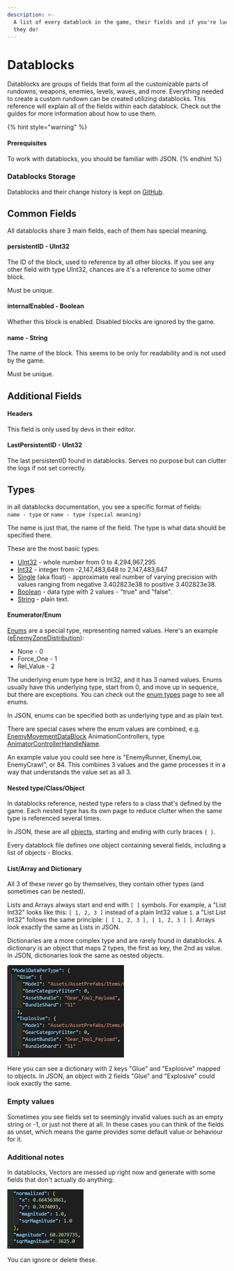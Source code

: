 ```yaml
---
description: >-
  A list of every datablock in the game, their fields and if you're lucky, what
  they do!
---
```


# Datablocks

Datablocks are groups of fields that form all the customizable parts of rundowns, weapons, enemies, levels, waves, and more. Everything needed to create a custom rundown can be created utilizing datablocks. This reference will explain all of the fields within each datablock. Check out the guides for more information about how to use them.

{% hint style="warning" %}
#### Prerequisites

To work with datablocks, you should be familiar with JSON.
{% endhint %}

### Datablocks Storage

Datablocks and their change history is kept on [GitHub](https://github.com/UntiIted/OriginalDataBlocks).

## Common Fields

All datablocks share 3 main fields, each of them has special meaning.

#### persistentID - UInt32

The ID of the block, used to reference by all other blocks. If you see any other field with type UInt32, chances are it's a reference to some other block.

Must be unique.

#### internalEnabled - Boolean

Whether this block is enabled. Disabled blocks are ignored by the game.

#### name - String

The name of the block. This seems to be only for readability and is not used by the game.

Must be unique.

## Additional Fields

#### Headers

This field is only used by devs in their editor.

#### LastPersistentID - UInt32

The last persistentID found in datablocks. Serves no purpose but can clutter the logs if not set correctly.

## Types

in all datablocks documentation, you see a specific format of fields:\
`name - type` or `name - type (special meaning)`

The name is just that, the name of the field. The type is what data should be specified there.

These are the most basic types:

* [UInt32](https://docs.microsoft.com/en-us/dotnet/api/system.uint32?view=net-6.0) - whole number from 0 to 4,294,967,295
* [Int32](https://docs.microsoft.com/en-us/dotnet/api/system.int32?view=net-6.0) - integer from -2,147,483,648 to 2,147,483,647
* [Single](https://docs.microsoft.com/en-us/dotnet/api/system.single?view=net-6.0) (aka float) - approximate real number of varying precision with values ranging from negative 3.402823e38 to positive 3.402823e38.
* [Boolean](https://docs.microsoft.com/en-us/dotnet/api/system.boolean?view=net-6.0) - data type with 2 values - "true" and "false".
* [String](https://docs.microsoft.com/en-us/dotnet/api/system.string?view=net-6.0) - plain text.

#### Enumerator/Enum

[Enums](https://docs.microsoft.com/en-us/dotnet/api/system.enum?view=net-6.0) are a special type, representing named values. Here's an example ([eEnemyZoneDistribution](../enum-types.md#eenemyzonedistribution)):

* None - 0
* Force\_One - 1
* Rel\_Value - 2

The underlying enum type here is Int32, and it has 3 named values. Enums usually have this underlying type, start from 0, and move up in sequence, but there are exceptions. You can check out the [enum types](../enum-types.md) page to see all enums.

In JSON, enums can be specified both as underlying type and as plain text.

There are special cases where the enum values are combined, e.g. [EnemyMovementDataBlock](enemymovement.md) AnimationControllers, type [AnimatorControllerHandleName](../enum-types.md#animatorcontrollerhandlename).

An example value you could see here is "EnemyRunner, EnemyLow, EnemyCrawl", or 84. This combines 3 values and the game processes it in a way that understands the value set as all 3.

#### Nested type/Class/Object

In datablocks reference, nested type refers to a class that's defined by the game. Each nested type has its own page to reduce clutter when the same type is referenced several times.

In JSON, these are all [objects](https://www.w3schools.com/js/js\_json\_objects.asp), starting and ending with curly braces `{ }`.

Every datablock file defines one object containing several fields, including a list of objects - Blocks.

#### List/Array and Dictionary

All 3 of these never go by themselves, they contain other types (and sometimes can be nested).

Lists and Arrays always start and end with `[ ]` symbols. For example, a "List Int32" looks like this: `[ 1, 2, 3 ]` instead of a plain Int32 value `1`. a "List List Int32" follows the same principle: `[ [ 1, 2, 3 ], [ 1, 2, 3 ] ]`. Arrays look exactly the same as Lists in JSON.

Dictionaries are a more complex type and are rarely found in datablocks. A dictionary is an object that maps 2 types, the first as key, the 2nd as value. In JSON, dictionaries look the same as nested objects.

![Example dictionary](<../../.gitbook/assets/image (3) (1).png>)

Here you can see a dictionary with 2 keys "Glue" and "Explosive" mapped to objects. In JSON, an object with 2 fields "Glue" and "Explosive" could look exactly the same.

### Empty values

Sometimes you see fields set to seemingly invalid values such as an empty string or -1, or just not there at all. In these cases you can think of the fields as unset, which means the game provides some default value or behaviour for it.

### Additional notes

In datablocks, Vectors are messed up right now and generate with some fields that don't actually do anything:

![Vectors fields that aren't supposed to be there](<../../.gitbook/assets/image (2).png>)

You can ignore or delete these.
